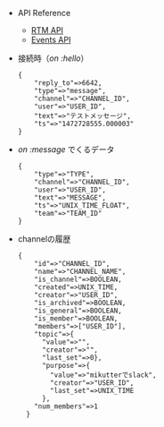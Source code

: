 * API Reference
    * [RTM API](https://api.slack.com/faq#real_time_messaging_api)
    * [Events API](https://api.slack.com/faq#events_api)


* 接続時（*on :hello*）
    ```
    {
        "reply_to"=>6642,
        "type"=>"message",
        "channel"=>"CHANNEL_ID",
        "user"=>"USER_ID",
        "text"=>"テストメッセージ",
        "ts"=>"1472728555.000003"
    }
    ```

* *on :message* でくるデータ
    ```
    {
        "type"=>"TYPE",
        "channel"=>"CHANNEL_ID",
        "user"=>"USER_ID",
        "text"=>"MESSAGE",
        "ts"=>"UNIX_TIME_FLOAT",
        "team"=>"TEAM_ID"
    }
    ```

* channelの履歴
    ```
    {
        "id"=>"CHANNEL_ID",
        "name"=>"CHANNEL_NAME",
        "is_channel"=>BOOLEAN,
        "created"=>UNIX_TIME,
        "creator"=>"USER_ID",
        "is_archived"=>BOOLEAN,
        "is_general"=>BOOLEAN,
        "is_member"=>BOOLEAN,
        "members"=>["USER_ID"],
        "topic"=>{
          "value"=>"",
          "creator"=>"",
          "last_set"=>0},
          "purpose"=>{
            "value"=>"mikutterでslack",
            "creator"=>"USER_ID",
            "last_set"=>UNIX_TIME
          },
        "num_members"=>1
      }
    ```
